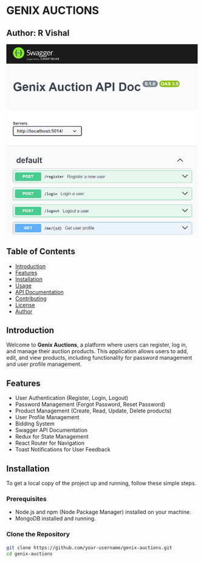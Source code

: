 # GENIX AUCTIONS

## Author: R Vishal

![Genix Auction API Doc](./assets/Screenshot%202024-07-28%20233543.png)

## Table of Contents
- [Introduction](#introduction)
- [Features](#features)
- [Installation](#installation)
- [Usage](#usage)
- [API Documentation](#api-documentation)
- [Contributing](#contributing)
- [License](#license)
- [Author](#author)

## Introduction

Welcome to **Genix Auctions**, a platform where users can register, log in, and manage their auction products. This application allows users to add, edit, and view products, including functionality for password management and user profile management.

## Features

- User Authentication (Register, Login, Logout)
- Password Management (Forgot Password, Reset Password)
- Product Management (Create, Read, Update, Delete products)
- User Profile Management
- Bidding System
- Swagger API Documentation
- Redux for State Management
- React Router for Navigation
- Toast Notifications for User Feedback

## Installation

To get a local copy of the project up and running, follow these simple steps.

### Prerequisites

- Node.js and npm (Node Package Manager) installed on your machine.
- MongoDB installed and running.

### Clone the Repository

```bash
git clone https://github.com/your-username/genix-auctions.git
cd genix-auctions
